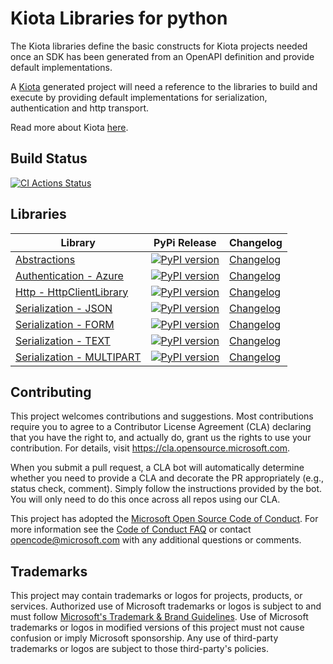 # Kiota Libraries for python

The Kiota libraries define the basic constructs for Kiota projects needed once an SDK has been generated from an OpenAPI definition and provide default implementations.

A [Kiota](https://github.com/microsoft/kiota) generated project will need a reference to the libraries to build and execute by providing default implementations for serialization, authentication and http transport.

Read more about Kiota [here](https://github.com/microsoft/kiota/blob/main/README.md).

## Build Status

[![CI Actions Status](https://github.com/microsoft/kiota-python/actions/workflows/build.yml/badge.svg?branch=main)](https://github.com/microsoft/kiota-python/actions)

## Libraries

| Library                                                                   | PyPi Release                                                                                                                                        | Changelog                                                      |
|---------------------------------------------------------------------------|-----------------------------------------------------------------------------------------------------------------------------------------------------|---------------------------------------------------------------|
| [Abstractions](./packages/abstractions/README.md)                         | [![PyPI version](https://badge.fury.io/py/microsoft-kiota-abstractions.svg)](https://badge.fury.io/py/microsoft-kiota-abstractions)                 | [Changelog](./packages/abstractions/CHANGELOG.md)              |
| [Authentication - Azure](./packages/authentication/azure/README.md)       | [![PyPI version](https://badge.fury.io/py/microsoft-kiota-authentication-azure.svg)](https://badge.fury.io/py/microsoft-kiota-authentication-azure) | [Changelog](./packages/authentication/azure/CHANGELOG.md)      |
| [Http - HttpClientLibrary](./packages/http/httpx/README.md)               | [![PyPI version](https://badge.fury.io/py/microsoft-kiota-http.svg)](https://badge.fury.io/py/microsoft-kiota-http)                                 | [Changelog](./packages/http/httpx/CHANGELOG.md)                |
| [Serialization - JSON](./packages/serialization/json/README.md)           | [![PyPI version](https://badge.fury.io/py/microsoft-kiota-serialization-json.svg)](https://badge.fury.io/py/microsoft-kiota-serialization-json)     | [Changelog](./packages/serialization/json/CHANGELOG.md)        |
| [Serialization - FORM](./packages/serialization/form/README.md)           | [![PyPI version](https://badge.fury.io/py/microsoft-kiota-serialization-form.svg)](https://badge.fury.io/pymicrosoft-kiota-serialization-form)      | [Changelog](./packages/serialization/form/CHANGELOG.md)        |
| [Serialization - TEXT](./packages/serialization/text/README.md)           | [![PyPI version](https://badge.fury.io/py/microsoft-kiota-serialization-text.svg)](https://badge.fury.io/py/microsoft-kiota-serialization-text)     | [Changelog](./packages/serialization/text/CHANGELOG.md)        |
| [Serialization - MULTIPART](./packages/serialization/multipart/README.md) | [![PyPI version](https://badge.fury.io/py/microsoft-kiota-serialization-multipart.svg)](https://badge.fury.io/py/microsoft-kiota-multipart)         | [Changelog](./packages/serialization/multipart/CHANGELOG.md)   |

## Contributing

This project welcomes contributions and suggestions.  Most contributions require you to agree to a
Contributor License Agreement (CLA) declaring that you have the right to, and actually do, grant us
the rights to use your contribution. For details, visit <https://cla.opensource.microsoft.com>.

When you submit a pull request, a CLA bot will automatically determine whether you need to provide
a CLA and decorate the PR appropriately (e.g., status check, comment). Simply follow the instructions
provided by the bot. You will only need to do this once across all repos using our CLA.

This project has adopted the [Microsoft Open Source Code of Conduct](https://opensource.microsoft.com/codeofconduct/).
For more information see the [Code of Conduct FAQ](https://opensource.microsoft.com/codeofconduct/faq/) or
contact [opencode@microsoft.com](mailto:opencode@microsoft.com) with any additional questions or comments.

## Trademarks

This project may contain trademarks or logos for projects, products, or services. Authorized use of Microsoft
trademarks or logos is subject to and must follow
[Microsoft's Trademark & Brand Guidelines](https://www.microsoft.com/en-us/legal/intellectualproperty/trademarks/usage/general).
Use of Microsoft trademarks or logos in modified versions of this project must not cause confusion or imply Microsoft sponsorship.
Any use of third-party trademarks or logos are subject to those third-party's policies.
